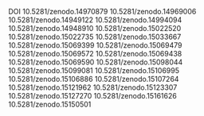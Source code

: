 DOI
10.5281/zenodo.14970879
10.5281/zenodo.14969006
10.5281/zenodo.14949122
10.5281/zenodo.14994094
10.5281/zenodo.14948910
10.5281/zenodo.15022520
10.5281/zenodo.15022735
10.5281/zenodo.15033667
10.5281/zenodo.15069399
10.5281/zenodo.15069479
10.5281/zenodo.15069572
10.5281/zenodo.15069438
10.5281/zenodo.15069590
10.5281/zenodo.15098044
10.5281/zenodo.15099081
10.5281/zenodo.15106995
10.5281/zenodo.15106886
10.5281/zenodo.15107264
10.5281/zenodo.15121962
10.5281/zenodo.15123307
10.5281/zenodo.15127270
10.5281/zenodo.15161626
10.5281/zenodo.15150501